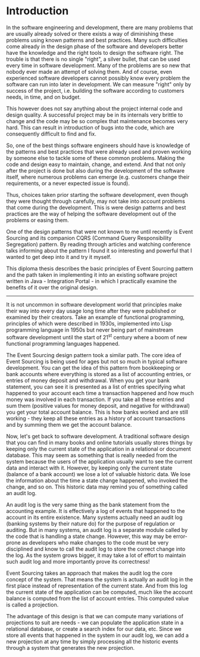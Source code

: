 # Introduction

In the software engineering and development, there are many problems that are usually already solved or there exists a way of diminishing these problems using known patterns and best practices. Many such difficulties come already in the design phase of the software and developers better have the knowledge and the right tools to design the software right. The trouble is that there is no single "right", a silver bullet, that can be used every time in software development. Many of the problems are so new that nobody ever made an attempt of solving them. And of course, even experienced software developers cannot possibly know every problem the software can run into later in development. We can measure "right" only by success of the project, i.e. building the software according to customers needs, in time, and on budget.

This however does not say anything about the project internal code and design quality. A successful project may be in its internals very brittle to change and the code may be so complex that maintenance becomes very hard. This can result in introduction of bugs into the code, which are consequently difficult to find and fix. 

So, one of the best things software engineers should have is knowledge of the patterns and best practices that were already used and proven working by someone else to tackle some of these common problems. Making the code and design easy to maintain, change, and extend. And that not only after the project is done but also during the development of the software itself, where numerous problems can emerge (e.g. customers change their requirements, or a never expected issue is found).

Thus, choices taken prior starting the software development, even though they were thought through carefully, may not take into account problems that come during the development. This is were design patterns and best practices are the way of helping the software development out of the problems or easing them.

One of the design patterns that were not known to me until recently is Event Sourcing and its companion CQRS (Command Query Responsibility Segregation) pattern. By reading through articles and watching conference talks informing about the pattern I found it so interesting and powerful that I wanted to get deep into it and try it myself.

This diploma thesis describes the basic principles of Event Sourcing pattern and the path taken in implementing it into an existing software project written in Java - Integration Portal - in which I practically examine the benefits of it over the original design.

--------

It is not uncommon in software development world that principles make their way into every day usage long time after they were published or examined by their creators. Take an example of functional programming, principles of which were described in 1930s, implemented into Lisp programming language in 1950s but never being part of mainstream software development until the start of 21<sup>st</sup> century where a boom of new functional programming languages happened.

The Event Sourcing design pattern took a similar path. The core idea of Event Sourcing is being used for ages but not so much in typical software development. You can get the idea of this pattern from bookkeeping or bank accounts where everything is stored as a list of accounting entries, or entries of money deposit and withdrawal. When you get your bank statement, you can see it is presented as a list of entries specifying what happened to your account each time a transaction happened and how much money was involved in each transaction. If you take all these entries and sum them (positive values for money deposit, and negative for withdrawal) you get your total account balance. This is how banks worked and are still working - they keep all these entries as a history of account transactions and by summing them we get the account balance.

Now, let's get back to software development. A traditional software design that you can find in many books and online tutorials usually stores things by keeping only the current state of the application in a relational or document database. This may seem as something that is really needed from the system because the users of the application usually want to see the current data and interact with it. However, by keeping only the current state (balance of a bank account) we lose a lot of valuable historic data. We lose the information about the time a state change happened, who invoked the change, and so on. This historic data may remind you of something called an audit log. 

An audit log is the very same thing as the bank statement from the accounting example. It is effectively a log of events that happened to the account in its entire existence. Many systems actually need an audit log (banking systems by their nature do) for the purpose of regulation or auditing. But in many systems, an audit log is a separate module called by the code that is handling a state change. However, this way may be error-prone as developers who make changes to the code must be very disciplined and know to call the audit log to store the correct change into the log. As the system grows bigger, it may take a lot of effort to maintain such audit log and more importantly prove its correctness!

Event Sourcing takes an approach that makes the audit log the core concept of the system. That means the system is actually an audit log in the first place instead of representation of the current state. And from this log the current state of the application can be computed, much like the account balance is computed from the list of account entries. This computed value is called a projection. 

The advantage of this design is that we can compute many variations of projections to suit are needs - we can populate the application state in a relational database, or create a search index for our data, etc. Since we store all events that happened in the system in our audit log, we can add a new projection at any time by simply processing all the historic events through a system that generates the new projection.